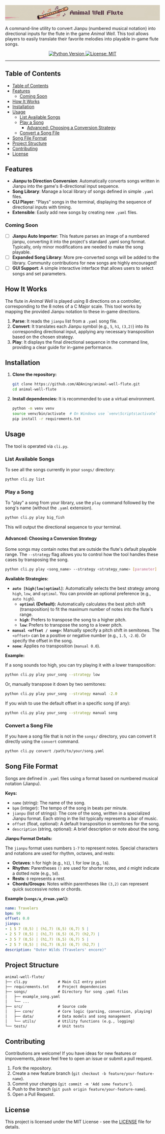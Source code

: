 <div align="center">
  <img src="imgs/logo.png" alt="logo">
</div>

A command-line utility to convert Jianpu (numbered musical notation) into directional inputs for the flute in the game *Animal Well*. This tool allows players to easily translate their favorite melodies into playable in-game flute songs.

<p align="center">
  <a href="https://www.python.org/">
    <img src="https://img.shields.io/badge/python-3.9%2B-blue.svg" alt="Python Version">
  </a>
  <a href="https://opensource.org/licenses/MIT">
    <img src="https://img.shields.io/badge/License-MIT-yellow.svg" alt="License: MIT">
  </a>
</p>

---

## Table of Contents

- [Table of Contents](#table-of-contents)
- [Features](#features)
  - [Coming Soon](#coming-soon)
- [How It Works](#how-it-works)
- [Installation](#installation)
- [Usage](#usage)
  - [List Available Songs](#list-available-songs)
  - [Play a Song](#play-a-song)
    - [Advanced: Choosing a Conversion Strategy](#advanced-choosing-a-conversion-strategy)
  - [Convert a Song File](#convert-a-song-file)
- [Song File Format](#song-file-format)
- [Project Structure](#project-structure)
- [Contributing](#contributing)
- [License](#license)

## Features

- **Jianpu to Direction Conversion**: Automatically converts songs written in Jianpu into the game's 8-directional input sequence.
- **Song Library**: Manage a local library of songs defined in simple `.yaml` files.
- **CLI Player**: "Plays" songs in the terminal, displaying the sequence of directional inputs with timing.
- **Extensible**: Easily add new songs by creating new `.yaml` files.

### Coming Soon

- [ ] **Jianpu Auto Importer**: This feature parses an image of a numbered jianpu, converting it into the project's standard .yaml song format. Typically, only minor modifications are needed to make the song playable.
- [ ] **Expanded Song Library**: More pre-converted songs will be added to the library. Community contributions for new songs are highly encouraged!
- [ ] **GUI Support**: A simple interactive interface that allows users to select songs and set parameters.

## How It Works

The flute in *Animal Well* is played using 8 directions on a controller, corresponding to the 8 notes of a C Major scale. This tool works by mapping the provided Jianpu notation to these in-game directions.

1.  **Parse**: It reads the `jianpu` list from a `.yaml` song file.
2.  **Convert**: It translates each Jianpu symbol (e.g., `5`, `h1`, `(3,2)`) into its corresponding directional input, applying any necessary transposition based on the chosen strategy.
3.  **Play**: It displays the final directional sequence in the command line, providing a clear guide for in-game performance.

## Installation

1.  **Clone the repository:**
    ```bash
    git clone https://github.com/ADAning/animal-well-flute.git
    cd animal-well-flute
    ```

2.  **Install dependencies:**
    It is recommended to use a virtual environment.
    
    ```bash
    python -m venv venv
    source venv/bin/activate  # On Windows use `venv\Scripts\activate`
    pip install -r requirements.txt
    ```

## Usage

The tool is operated via `cli.py`.

### List Available Songs

To see all the songs currently in your `songs/` directory:

```bash
python cli.py list
```

### Play a Song

To "play" a song from your library, use the `play` command followed by the song's name (without the `.yaml` extension).

```bash
python cli.py play big_fish
```

This will output the directional sequence to your terminal.

#### Advanced: Choosing a Conversion Strategy

Some songs may contain notes that are outside the flute's default playable range. The `--strategy` flag allows you to control how the tool handles these cases by transposing the song.

```bash
python cli.py play <song_name> --strategy <strategy_name> [parameter]
```

**Available Strategies:**

- **`auto [high|low|optimal]`**: Automatically selects the best strategy among `high`, `low`, and `optimal`. You can provide an optional preference (e.g., `auto high`).
  - **`optimal` (Default):** Automatically calculates the best pitch shift (transposition) to fit the maximum number of notes into the flute's range.
  - **`high`**: Prefers to transpose the song to a higher pitch.
  - **`low`**: Prefers to transpose the song to a lower pitch.
- **`manual <offset / song>`**: Manually specify a pitch shift in semitones. The `<offset>` can be a positive or negative number (e.g., `1.5`, `-2.0`). Or specify the offset in the song.
- **`none`**: Applies no transposition (`manual 0.0`).

**Example:**

If a song sounds too high, you can try playing it with a lower transposition:

```bash
python cli.py play your_song --strategy low
```

Or, manually transpose it down by two semitones:

```bash
python cli.py play your_song --strategy manual -2.0
```

If you wish to use the default offset in a specific song (if any):

```bash
python cli.py play your_song --strategy manual song
```

### Convert a Song File

If you have a song file that is not in the `songs/` directory, you can convert it directly using the `convert` command.

```bash
python cli.py convert /path/to/your/song.yaml
```

## Song File Format

Songs are defined in `.yaml` files using a format based on numbered musical notation (Jianpu).

**Keys:**

- `name` (string): The name of the song.
- `bpm` (integer): The tempo of the song in beats per minute.
- `jianpu` (list of strings): The core of the song, written in a specialized Jianpu format. Each string in the list typically represents a bar of music.
- `offset` (float, optional): A default transposition in semitones for the song.
- `description` (string, optional): A brief description or note about the song.

**Jianpu Format Details:**

The `jianpu` format uses numbers `1-7` to represent notes. Special characters and notations are used for rhythm, octaves, and rests:

- **Octaves**: `h` for high (e.g., `h1`), `l` for low (e.g., `l6`).
- **Rhythm**: Parentheses `()` are used for shorter notes, and `d` might indicate a dotted note (e.g., `5d`).
- **Rests**: `0` represents a rest.
- **Chords/Groups**: Notes within parentheses like `(3,2)` can represent quick successive notes or chords.

**Example (`songs/a_dream.yaml`):**

```yaml
name: Travelers
bpm: 90
offset: 0.0
jianpu:
- 1 5 7 (0,5) | (h1,7) (6,5) (6,7) 5 | 
- 2 5 7 (0,5) | (h1,7) (6,5) (6,7) (h2,7) |
- 3 5 7 (0,5) | (h1,7) (6,5) (6,7) 5 |
- 2 5 7 (0,5) | (h1,7) (6,5) (6,7) (h2,7) |
description: "Outer Wilds (Travelers' encore)"
```

## Project Structure

```
animal-well-flute/
├── cli.py              # Main CLI entry point
├── requirements.txt    # Project dependencies
├── songs/              # Directory for song .yaml files
│   ├── example_song.yaml
│   └── ...
├── src/                # Source code
│   ├── core/           # Core logic (parsing, conversion, playing)
│   ├── data/           # Data models and song management
│   └── utils/          # Utility functions (e.g., logging)
└── tests/              # Unit tests
```

## Contributing

Contributions are welcome! If you have ideas for new features or improvements, please feel free to open an issue or submit a pull request.

1.  Fork the repository.
2.  Create a new feature branch (`git checkout -b feature/your-feature-name`).
3.  Commit your changes (`git commit -m 'Add some feature'`).
4.  Push to the branch (`git push origin feature/your-feature-name`).
5.  Open a Pull Request.

## License

This project is licensed under the MIT License - see the [LICENSE](LICENSE) file for details.
